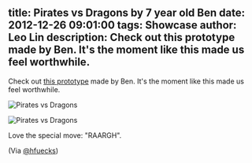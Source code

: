 title: Pirates vs Dragons by 7 year old Ben
date: 2012-12-26 09:01:00
tags: Showcase
author: Leo Lin
description: Check out this prototype made by Ben. It's the moment like this made us feel worthwhile.
---

Check out [this prototype](http://popapp.in/w#!/projects/50b60c33f5fbbcbe78000ba6/preview) made by Ben. It's the moment like this made us feel worthwhile.

![Pirates vs Dragons](http://static3.popapp.in/img/20121226/EFKteuX58l72nI3KVI297CAf_o.jpg)

![Pirates vs Dragons](http://static4.popapp.in/img/20121226/D5babLc0BakysCMNwtWW68ud_o.jpg)

Love the special move: "RAARGH".

(Via [@hfuecks](https://twitter.com/hfuecks/status/283970495223836672))

